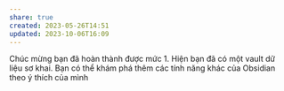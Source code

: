 ```yaml
---
share: true
created: 2023-05-26T14:51
updated: 2023-10-06T16:09
---
```


Chúc mừng bạn đã hoàn thành được mức 1. Hiện bạn đã có một vault dữ liệu sơ khai. Bạn có thể khám phá thêm các tính năng khác của Obsidian theo ý thích của mình

